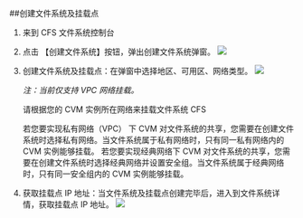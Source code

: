 ##创建文件系统及挂载点
1. 来到 CFS 文件系统控制台

2. 点击 【创建文件系统】按钮，弹出创建文件系统弹窗。
![](https://mc.qcloudimg.com/static/img/b13ab9427dc99ef594fbc02ea7eae4c1/image.png)

3. 创建文件系统及挂载点：在弹窗中选择地区、可用区、网络类型。
![](https://mc.qcloudimg.com/static/img/83ae6d8ecf943dc8e0ea9ebbdf42f7bd/image.png)

	*注：当前仅支持 VPC 网络挂载。*
	
	请根据您的 CVM 实例所在网络来挂载文件系统 CFS

	若您要实现私有网络（VPC） 下 CVM 对文件系统的共享，您需要在创建文件系统时选择私有网络。当文件系统属于私有网络时，只有同一私有网络内的 CVM 实例能够挂载。
	若您要实现经典网络下 CVM 对文件系统的共享，您需要在创建文件系统时选择经典网络并设置安全组。当文件系统属于经典网络时，只有同一安全组内的 CVM 实例能够挂载。
	
	
4. 获取挂载点 IP 地址：当文件系统及挂载点创建完毕后，进入到文件系统详情，获取挂载点 IP 地址。
![](https://mc.qcloudimg.com/static/img/d31e31d6a6faab9a86e96df6905570dc/image.png)

